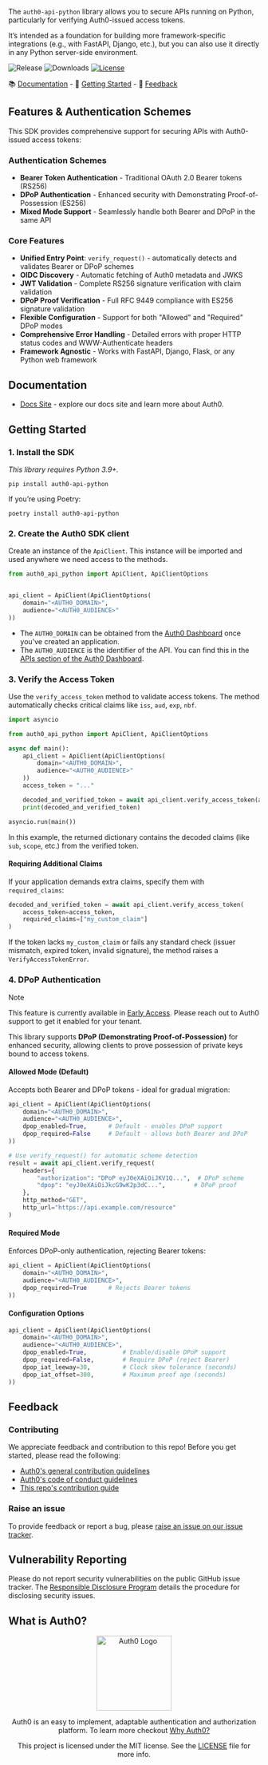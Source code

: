 The `auth0-api-python` library allows you to secure APIs running on Python, particularly for verifying Auth0-issued access tokens.

It’s intended as a foundation for building more framework-specific integrations (e.g., with FastAPI, Django, etc.), but you can also use it directly in any Python server-side environment.

![Release](https://img.shields.io/pypi/v/auth0-api-python) ![Downloads](https://img.shields.io/pypi/dw/auth0-api-python) [![License](https://img.shields.io/:license-MIT-blue.svg?style=flat)](https://opensource.org/licenses/MIT)

📚 [Documentation](#documentation) - 🚀 [Getting Started](#getting-started) - 💬 [Feedback](#feedback)

## Features & Authentication Schemes

This SDK provides comprehensive support for securing APIs with Auth0-issued access tokens:

### **Authentication Schemes**
- **Bearer Token Authentication** - Traditional OAuth 2.0 Bearer tokens (RS256)
- **DPoP Authentication** - Enhanced security with Demonstrating Proof-of-Possession (ES256)
- **Mixed Mode Support** - Seamlessly handle both Bearer and DPoP in the same API

### **Core Features**
- **Unified Entry Point**: `verify_request()` - automatically detects and validates Bearer or DPoP schemes
- **OIDC Discovery** - Automatic fetching of Auth0 metadata and JWKS
- **JWT Validation** - Complete RS256 signature verification with claim validation
- **DPoP Proof Verification** - Full RFC 9449 compliance with ES256 signature validation
- **Flexible Configuration** - Support for both "Allowed" and "Required" DPoP modes
- **Comprehensive Error Handling** - Detailed errors with proper HTTP status codes and WWW-Authenticate headers
- **Framework Agnostic** - Works with FastAPI, Django, Flask, or any Python web framework

## Documentation

- [Docs Site](https://auth0.com/docs) - explore our docs site and learn more about Auth0.

## Getting Started

### 1. Install the SDK

_This library requires Python 3.9+._

```shell
pip install auth0-api-python
```

If you’re using Poetry:

```shell
poetry install auth0-api-python
```

### 2. Create the Auth0 SDK client

Create an instance of the `ApiClient`. This instance will be imported and used anywhere we need access to the methods.

```python 
from auth0_api_python import ApiClient, ApiClientOptions


api_client = ApiClient(ApiClientOptions(
    domain="<AUTH0_DOMAIN>",
    audience="<AUTH0_AUDIENCE>"
))
```

- The `AUTH0_DOMAIN` can be obtained from the [Auth0 Dashboard](https://manage.auth0.com) once you've created an application.
- The `AUTH0_AUDIENCE` is the identifier of the API. You can find this in the [APIs section of the Auth0 Dashboard](https://manage.auth0.com/#/apis/).

### 3. Verify the Access Token

Use the `verify_access_token` method to validate access tokens. The method automatically checks critical claims like `iss`, `aud`, `exp`, `nbf`.

```python
import asyncio

from auth0_api_python import ApiClient, ApiClientOptions

async def main():
    api_client = ApiClient(ApiClientOptions(
        domain="<AUTH0_DOMAIN>",
        audience="<AUTH0_AUDIENCE>"
    ))
    access_token = "..."

    decoded_and_verified_token = await api_client.verify_access_token(access_token=access_token)
    print(decoded_and_verified_token)

asyncio.run(main())
```

In this example, the returned dictionary contains the decoded claims (like `sub`, `scope`, etc.) from the verified token.

#### Requiring Additional Claims

If your application demands extra claims, specify them with `required_claims`:

```python
decoded_and_verified_token = await api_client.verify_access_token(
    access_token=access_token,
    required_claims=["my_custom_claim"]
)
```

If the token lacks `my_custom_claim` or fails any standard check (issuer mismatch, expired token, invalid signature), the method raises a `VerifyAccessTokenError`.

### 4. DPoP Authentication

> [!NOTE]  
> This feature is currently available in [Early Access](https://auth0.com/docs/troubleshoot/product-lifecycle/product-release-stages#early-access). Please reach out to Auth0 support to get it enabled for your tenant.

This library supports **DPoP (Demonstrating Proof-of-Possession)** for enhanced security, allowing clients to prove possession of private keys bound to access tokens.

#### Allowed Mode (Default)

Accepts both Bearer and DPoP tokens - ideal for gradual migration:

```python
api_client = ApiClient(ApiClientOptions(
    domain="<AUTH0_DOMAIN>",
    audience="<AUTH0_AUDIENCE>",
    dpop_enabled=True,      # Default - enables DPoP support
    dpop_required=False     # Default - allows both Bearer and DPoP
))

# Use verify_request() for automatic scheme detection
result = await api_client.verify_request(
    headers={
        "authorization": "DPoP eyJ0eXAiOiJKV1Q...",  # DPoP scheme
        "dpop": "eyJ0eXAiOiJkcG9wK2p3dC...",        # DPoP proof
    },
    http_method="GET",
    http_url="https://api.example.com/resource"
)
```

#### Required Mode

Enforces DPoP-only authentication, rejecting Bearer tokens:

```python
api_client = ApiClient(ApiClientOptions(
    domain="<AUTH0_DOMAIN>",
    audience="<AUTH0_AUDIENCE>", 
    dpop_required=True      # Rejects Bearer tokens
))
```

#### Configuration Options

```python
api_client = ApiClient(ApiClientOptions(
    domain="<AUTH0_DOMAIN>",
    audience="<AUTH0_AUDIENCE>",
    dpop_enabled=True,          # Enable/disable DPoP support
    dpop_required=False,        # Require DPoP (reject Bearer)
    dpop_iat_leeway=30,         # Clock skew tolerance (seconds)
    dpop_iat_offset=300,        # Maximum proof age (seconds)
))
```

## Feedback

### Contributing

We appreciate feedback and contribution to this repo! Before you get started, please read the following:

- [Auth0's general contribution guidelines](https://github.com/auth0/open-source-template/blob/master/GENERAL-CONTRIBUTING.md)
- [Auth0's code of conduct guidelines](https://github.com/auth0/open-source-template/blob/master/CODE-OF-CONDUCT.md)
- [This repo's contribution guide](./../../CONTRIBUTING.md)

### Raise an issue

To provide feedback or report a bug, please [raise an issue on our issue tracker](https://github.com/auth0/auth0-server-python/issues).

## Vulnerability Reporting

Please do not report security vulnerabilities on the public GitHub issue tracker. The [Responsible Disclosure Program](https://auth0.com/responsible-disclosure-policy) details the procedure for disclosing security issues.

## What is Auth0?

<p align="center">
  <picture>
    <source media="(prefers-color-scheme: dark)" srcset="https://cdn.auth0.com/website/sdks/logos/auth0_dark_mode.png" width="150">
    <source media="(prefers-color-scheme: light)" srcset="https://cdn.auth0.com/website/sdks/logos/auth0_light_mode.png" width="150">
    <img alt="Auth0 Logo" src="https://cdn.auth0.com/website/sdks/logos/auth0_light_mode.png" width="150">
  </picture>
</p>
<p align="center">
  Auth0 is an easy to implement, adaptable authentication and authorization platform. To learn more checkout <a href="https://auth0.com/why-auth0">Why Auth0?</a>
</p>
<p align="center">
  This project is licensed under the MIT license. See the <a href="https://github.com/auth0/auth0-server-python/blob/main/packages/auth0_api_python/LICENSE"> LICENSE</a> file for more info.
</p>